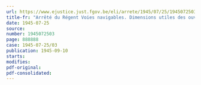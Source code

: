 ```yaml
---
url: https://www.ejustice.just.fgov.be/eli/arrete/1945/07/25/1945072503/justel
title-fr: "Arrêté du Régent Voies navigables. Dimensions utiles des ouvrages d'art et tirants d'eau autorisés"
date: 1945-07-25
source:
number: 1945072503
page: 888888
case: 1945-07-25/03
publication: 1945-09-10
starts:
modifies:
pdf-original:
pdf-consolidated:
---
```


